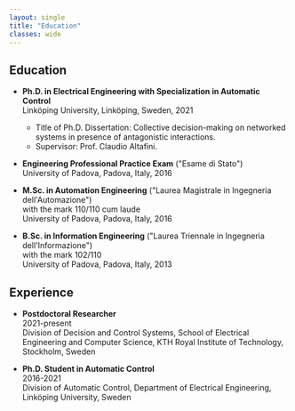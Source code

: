 ```yaml
---
layout: single
title: "Education"
classes: wide
---
```


## Education

- **Ph.D. in Electrical Engineering with Specialization in Automatic Control**\
Linköping University, Linköping, Sweden, 2021
    - Title of Ph.D. Dissertation: Collective decision-making on networked systems in presence of antagonistic interactions.
    - Supervisor: Prof. Claudio Altafini.
	
- **Engineering Professional Practice Exam** ("Esame di Stato")\
University of Padova, Padova, Italy, 2016
	
- **M.Sc. in Automation Engineering** ("Laurea Magistrale in Ingegneria dell'Automazione") \
with the mark 110/110 cum laude\
University of Padova, Padova, Italy, 2016
	
- **B.Sc. in Information Engineering** ("Laurea Triennale in Ingegneria dell'Informazione")\
with the mark 102/110\
University of Padova, Padova, Italy, 2013
	

## Experience

- **Postdoctoral Researcher**\
2021-present\
Division of Decision and Control Systems, School of Electrical Engineering and Computer Science, KTH Royal Institute of Technology, Stockholm, Sweden

- **Ph.D. Student in Automatic Control**\
2016-2021\
Division of Automatic Control, Department of Electrical Engineering, Linköping University, Sweden 
